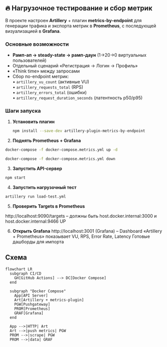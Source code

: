 ## 🔥 Нагрузочное тестирование и сбор метрик

В проекте настроен **Artillery** + плагин **metrics-by-endpoint** для генерации трафика и экспорта метрик в **Prometheus**, с последующей визуализацией в **Grafana**.

### Основные возможности

- **Рамп-ап → steady-state → рамп-даун** (1→20→0 виртуальных пользователей)
- Отдельный сценарий «Регистрация → Логин → Профиль»
- «Think time» между запросами
- Сбор по-endpoint метрик:  
  • `artillery_vu_count` (активные VU)  
  • `artillery_requests_total` (RPS)  
  • `artillery_errors_total` (ошибки)  
  • `artillery_request_duration_seconds` (латентность p50/p95)

### Шаги запуска

1. **Установить плагин**

   ```bash
   npm install --save-dev artillery-plugin-metrics-by-endpoint

   ```

2. **Поднять Prometheus + Grafana**

```bash
docker-compose -f docker-compose.metrics.yml up -d

docker-compose -f docker-compose.metrics.yml down
```

3. **Запустить API-сервер**

```bash
npm start
```

4. **Запустить нагрузочный тест**

```bash
artillery run load-test.yml
```

5. **Проверить Targets в Prometheus**

http://localhost:9090/targets
– должны быть host.docker.internal:3000 и host.docker.internal:9466 UP

6. **Открыть Grafana**
   http://localhost:3001 (Grafana)
   – Dashboard «Artillery + Prometheus» показывает VU, RPS, Error Rate, Latency
   Готовые дашборды для импорта

## Схема

```mermaid
flowchart LR
  subgraph CI/CD
    GH[GitHub Actions] --> DC[Docker Compose]
  end

  subgraph "Docker Compose"
    App[API Server]
    Art[Artillery + metrics-plugin]
    PGW[Pushgateway]
    PROM[Prometheus]
    GRAF[Grafana]
  end

  App -->|HTTP| Art
  Art -->|push metrics| PGW
  PROM -->|scrape| PGW
  PROM -->|data| GRAF


```
